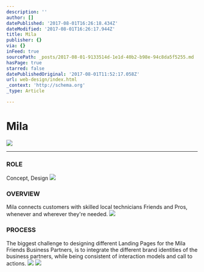 ```yaml
---
description: ''
author: []
datePublished: '2017-08-01T16:26:18.434Z'
dateModified: '2017-08-01T16:26:17.944Z'
title: Mila
publisher: {}
via: {}
inFeed: true
sourcePath: _posts/2017-08-01-9133514d-1e1d-40b2-b98e-94c8da5f5255.md
hasPage: true
starred: false
datePublishedOriginal: '2017-08-01T11:52:17.058Z'
url: web-design/index.html
_context: 'http://schema.org'
_type: Article

---
```

# Mila
![](https://the-grid-user-content.s3-us-west-2.amazonaws.com/02ff9b9a-d383-434f-a72e-09a57b7752a7.png)

---

### **ROLE**  
Concept, Design
![](https://s3-us-west-2.amazonaws.com/the-grid-img/p/0af38b1c3a0366fc34a7714df09a7494e6e05248.png)

### **OVERVIEW**  
Mila connects customers with skilled local technicians Friends and Pros, whenever and wherever they're needed.
![](https://s3-us-west-2.amazonaws.com/the-grid-img/p/93d17746d29122a7e25bfd6520009edcf3c4f1bc.png)

### **PROCESS**  
The biggest challenge to designing different Landing Pages for the Mila Friends Business Partners, is to integrate the different brand identities of the business partners, while being consistent of interaction models and call to actions.
![](https://the-grid-user-content.s3-us-west-2.amazonaws.com/5485945c-3bc2-40e1-867e-bf419ba20d84.png)
![](https://s3-us-west-2.amazonaws.com/the-grid-img/p/994ec596884ac6d76f672375f8a8f7d21c0686f9.jpg)
